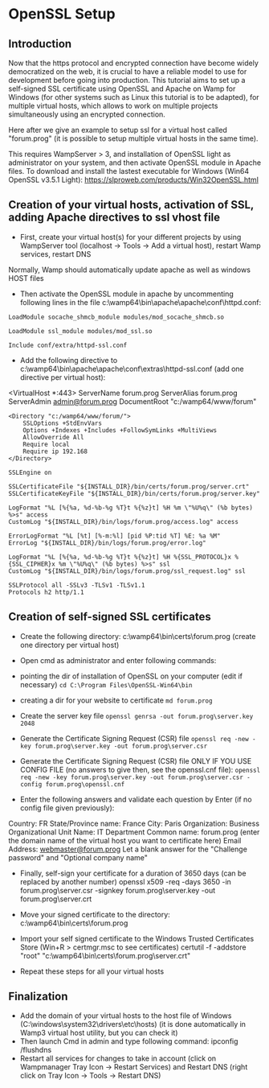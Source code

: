# OpenSSL Setup
## Introduction
Now that the https protocol and encrypted connection have become widely democratized on the web, it is crucial to have a reliable model to use for development before going into production. This tutorial aims to set up a self-signed SSL certificate using OpenSSL and Apache on Wamp for Windows (for other systems such as Linux this tutorial is to be adapted), for multiple virtual hosts, which allows to work on multiple projects simultaneously using an encrypted connection.

Here after we give an example to setup ssl for a virtual host called "forum.prog" (it is possible to setup multiple virtual hosts in the same time).

This requires WampServer > 3, and installation of OpenSSL light as administrator on your system, and then activate OpenSSL module in Apache files.
To download and install the lastest executable for Windows (Win64 OpenSSL v3.5.1 Light): https://slproweb.com/products/Win32OpenSSL.html
## Creation of your virtual hosts, activation of SSL, adding Apache directives to ssl vhost file
* First, create your virtual host(s) for your different projects by using WampServer tool (localhost -> Tools -> Add a virtual host), restart Wamp services, restart DNS

Normally, Wamp should automatically update apache as well as windows HOST files

* Then activate the OpenSSL module in apache by uncommenting following lines in the file c:\wamp64\bin\apache\apache\conf\httpd.conf:

`LoadModule socache_shmcb_module modules/mod_socache_shmcb.so`

`LoadModule ssl_module modules/mod_ssl.so`

`Include conf/extra/httpd-ssl.conf`

* Add the following directive to c:\wamp64\bin\apache\apache\conf\extras\httpd-ssl.conf (add one directive per virtual host):

<VirtualHost *:443>
    ServerName forum.prog
    ServerAlias forum.prog
    ServerAdmin admin@forum.prog
    DocumentRoot "c:/wamp64/www/forum"

    <Directory "c:/wamp64/www/forum/">
        SSLOptions +StdEnvVars
        Options +Indexes +Includes +FollowSymLinks +MultiViews
        AllowOverride All
        Require local
        Require ip 192.168
    </Directory>

    SSLEngine on

    SSLCertificateFile "${INSTALL_DIR}/bin/certs/forum.prog/server.crt"
    SSLCertificateKeyFile "${INSTALL_DIR}/bin/certs/forum.prog/server.key"

    LogFormat "%L [%{%a, %d-%b-%g %T}t %{%z}t] %H %m \"%U%q\" (%b bytes) %>s" access
    CustomLog "${INSTALL_DIR}/bin/logs/forum.prog/access.log" access

    ErrorLogFormat "%L [%t] [%-m:%l] [pid %P:tid %T] %E: %a %M"
    ErrorLog "${INSTALL_DIR}/bin/logs/forum.prog/error.log"

    LogFormat "%L [%{%a, %d-%b-%g %T}t %{%z}t] %H %{SSL_PROTOCOL}x %{SSL_CIPHER}x %m \"%U%q\" (%b bytes) %>s" ssl
    CustomLog "${INSTALL_DIR}/bin/logs/forum.prog/ssl_request.log" ssl

    SSLProtocol all -SSLv3 -TLSv1 -TLSv1.1
    Protocols h2 http/1.1
</VirtualHost>

## Creation of self-signed SSL certificates
* Create the following directory: c:\wamp64\bin\certs\forum.prog (create one directory per virtual host)

* Open cmd as administrator and enter following commands:

* pointing the dir of installation of OpenSSL on your computer (edit if necessary)
`cd C:\Program Files\OpenSSL-Win64\bin`

* creating a dir for your website to certificate
`md forum.prog`

* Create the server key file
`openssl genrsa -out forum.prog\server.key 2048`

* Generate the Certificate Signing Request (CSR) file
`openssl req -new -key forum.prog\server.key -out forum.prog\server.csr`

* Generate the Certificate Signing Request (CSR) file ONLY IF YOU USE CONFIG FILE (no answers to give then, see the openssl.cnf file):
`openssl req -new -key forum.prog\server.key -out forum.prog\server.csr -config forum.prog\openssl.cnf`

* Enter the following answers and validate each question by Enter (if no config file given previously):

Country: FR
State/Province name: France
City: Paris
Organization: Business
Organizational Unit Name: IT Department
Common name: forum.prog (enter the domain name of the virtual host you want to certificate here)
Email Address: webmaster@forum.prog
Let a blank answer for the "Challenge password" and "Optional company name"

* Finally, self-sign your certificate for a duration of 3650 days (can be replaced by another number)
openssl x509 -req -days 3650 -in forum.prog\server.csr -signkey forum.prog\server.key -out forum.prog\server.crt

* Move your signed certificate to the directory: c:\wamp64\bin\certs\forum.prog

* Import your self signed certificate to the Windows Trusted Certificates Store (Win+R > certmgr.msc to see certificates)
certutil -f -addstore "root" "c:\wamp64\bin\certs\forum.prog\server.crt"

* Repeat these steps for all your virtual hosts

## Finalization
* Add the domain of your virtual hosts to the host file of Windows (C:\windows\system32\drivers\etc\hosts) (it is done automatically in Wamp3 virtual host utility, but you can check it)
* Then launch Cmd in admin and type following command: ipconfig /flushdns
* Restart all services for changes to take in account (click on Wampmanager Tray Icon -> Restart Services) and Restart DNS (right click on Tray Icon -> Tools -> Restart DNS)
